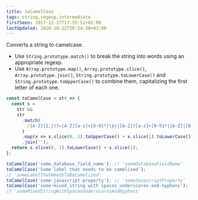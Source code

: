 ```yaml
---
title: toCamelCase
tags: string,regexp,intermediate
firstSeen: 2017-12-17T17:55:51+02:00
lastUpdated: 2020-10-22T20:24:30+03:00
---
```


Converts a string to camelcase.

- Use `String.prototype.match()` to break the string into words using an appropriate regexp.
- Use `Array.prototype.map()`, `Array.prototype.slice()`, `Array.prototype.join()`, `String.prototype.toLowerCase()` and `String.prototype.toUpperCase()` to combine them, capitalizing the first letter of each one.

```js
const toCamelCase = str => {
  const s =
    str &&
    str
      .match(
        /[A-Z]{2,}(?=[A-Z][a-z]+[0-9]*|\b)|[A-Z]?[a-z]+[0-9]*|[A-Z]|[0-9]+/g
      )
      .map(x => x.slice(0, 1).toUpperCase() + x.slice(1).toLowerCase())
      .join('');
  return s.slice(0, 1).toLowerCase() + s.slice(1);
};
```

```js
toCamelCase('some_database_field_name'); // 'someDatabaseFieldName'
toCamelCase('Some label that needs to be camelized');
// 'someLabelThatNeedsToBeCamelized'
toCamelCase('some-javascript-property'); // 'someJavascriptProperty'
toCamelCase('some-mixed_string with spaces_underscores-and-hyphens');
// 'someMixedStringWithSpacesUnderscoresAndHyphens'
```

